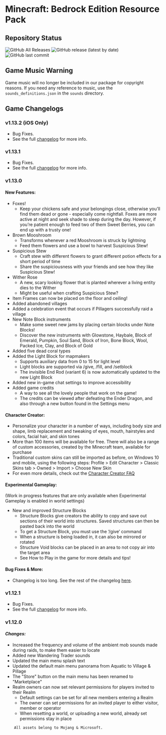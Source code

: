 # Minecraft: Bedrock Edition Resource Pack
## Repository Status
![GitHub All Releases](https://img.shields.io/github/downloads/ZtechNetwork/MCBVanillaResourcePack/total) ![GitHub release (latest by date)](https://img.shields.io/github/v/release/ZtechNetwork/MCBVanillaResourcePack) ![GitHub last commit](https://img.shields.io/github/last-commit/ZtechNetwork/MCBVanillaResourcePack/master)

## Game Music Warning
Game music will no longer be included in our package for copyright reasons. If you need any reference to music, use the `sounds_definitions.json` in the `sounds` directory.

## Game Changelogs
### v1.13.2 (iOS Only)
- Bug Fixes.
- See the full [changelog](https://feedback.minecraft.net/hc/en-us/articles/360035931632-Minecraft-1-13-2-iOS-Only-) for more info.

### v1.13.1
- Bug Fixes.
- See the full [changelog](https://feedback.minecraft.net/hc/en-us/articles/360036147331-Minecraft-1-13-1-Bedrock-) for more info.

### v1.13.0
#### New Features:
- Foxes!
    - Keep your chickens safe and your belongings close, otherwise you’ll find them dead or gone - especially come nightfall. Foxes are more active at night and seek shade to sleep during the day. However, if you’re patient enough to feed two of them Sweet Berries, you can end up with a trusty one!
- Brown Mooshroom
    - Transforms whenever a red Mooshroom is struck by lightning
    - Feed them flowers and use a bowl to harvest Suspicious Stew!
- Suspicious Stew
    - Craft stew with different flowers to grant different potion effects for a short period of time
    - Share the suspiciousness with your friends and see how they like Suspicious Stew!
- Wither Rose
    - A new, scary looking flower that is planted wherever a living entity dies to the Wither
    - Might be useful when crafting Suspicious Stew?
- Item Frames can now be placed on the floor and ceiling!
- Added abandoned villages
- Added a celebration event that occurs if Pillagers successfully raid a village
- New Note Block instruments
    - Make some sweet new jams by placing certain blocks under Note Blocks!
    - Discover the new instruments with Glowstone, Haybale, Block of Emerald, Pumpkin, Soul Sand, Block of Iron, Bone Block, Wool, Packed Ice, Clay, and Block of Gold
- Added five dead coral types
- Added the Light Block for mapmakers
    - Supports auxiliary data from 0 to 15 for light level
    - Light blocks are supported via /give, /fill, and /setblock
    - The invisible End Rod (variant 6) is now automatically updated to the new Light Block
- Added new in-game chat settings to improve accessibility
- Added game credits
    - A way to see all the lovely people that work on the game!
    - The credits can be viewed after defeating the Ender Dragon, and also through a new button found in the Settings menu

#### Character Creator:
- Personalize your character in a number of ways, including body size and shape, limb replacement and tweaking of eyes, mouth, hairstyles and colors, facial hair, and skin tones
- More than 100 items will be available for free. There will also be a range of custom accessories, created by the Minecraft team, available for purchase
- Traditional custom skins can still be imported as before, on Windows 10 and mobile, using the following steps: Profile > Edit Character > Classic Skins tab > Owned > Import > Choose New Skin
- For even more details, check out the [Character Creator FAQ](https://feedback.minecraft.net/hc/articles/360033693171)

#### Experimental Gameplay:
(Work in progress features that are only available when Experimental Gameplay is enabled in world settings)

- New and improved Structure Blocks
    - Structure Blocks give creators the ability to copy and save out sections of their world into structures. Saved structures can then be pasted back into the world
    - To get a Structure Block, you must use the ‘/give’ command
    - When a structure is being loaded in, it can also be mirrored or rotated
    - Structure Void blocks can be placed in an area to not copy air into the target area
    - See How to Play in the game for more details and tips!

#### Bug Fixes & More:
- Changelog is too long. See the rest of the changelog [here](https://feedback.minecraft.net/hc/en-us/articles/360035247792-Minecraft-1-13-0-Bedrock-).

### v1.12.1
- Bug Fixes.
- See the full [changelog](https://feedback.minecraft.net/hc/en-us/articles/360032928992-Minecraft-1-12-1-Bedrock-) for more info.

### v1.12.0
#### *Changes:*
- Increased the frequency and volume of the ambient mob sounds made during raids, to make them easier to locate
- Added new Wandering Trader sounds
- Updated the main menu splash text
- Updated the default main menu panorama from Aquatic to Village & Pillage
- The "Store" button on the main menu has been renamed to "Marketplace"
- Realm owners can now set relevant permissions for players invited to their Realm
    - Default settings can be set for all new members entering a Realm
    - The owner can set permissions for an invited player to either visitor, member or operator
    - When resetting a world, or uploading a new world, already set permissions stay in place

```
    All assets belong to Mojang & Microsoft.
```